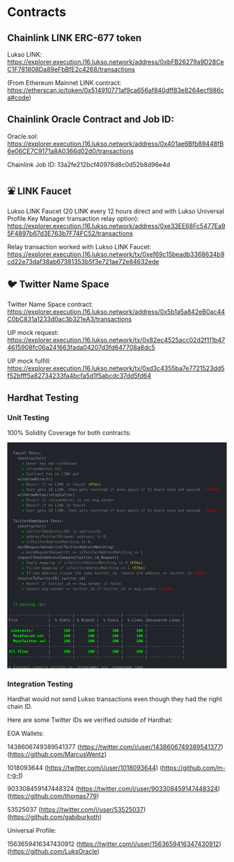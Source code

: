 # Contracts

## Chainlink LINK ERC-677 token

Lukso LINK: https://explorer.execution.l16.lukso.network/address/0xbFB26279a9D28CeC1F781808Da89eFbBfE2c4268/transactions

(From Ethereum Mainnet LINK contract: https://etherscan.io/token/0x514910771af9ca656af840dff83e8264ecf986ca#code)

## Chainlink Oracle Contract and Job ID:

Oracle.sol: https://explorer.execution.l16.lukso.network/address/0x401ae6Bfb89448fB6e06CE7C9171a8A0366d02d0/transactions

Chainlink Job ID: 13a2fe212bcf40978d8c0d52b8d96e4d

## :fountain: LINK Faucet

Lukso LINK Faucet (20 LINK every 12 hours direct and with Lukso Universal Profile Key Manager transaction relay option):
https://explorer.execution.l16.lukso.network/address/0xe33EE68Fc5477Ea95F4897b67d3E763b7F74FC52/transactions

Relay transaction worked with Lukso LINK Faucet: https://explorer.execution.l16.lukso.network/tx/0xef69c15beadb3368634b9cd22e73daf38ab67381353b5f3e721ae72e84632ede

## :bird: Twitter Name Space

Twitter Name Space contract: https://explorer.execution.l16.lukso.network/address/0x5b1a5a842eB0ac44C0bC831a1233d0ac3b321eA3/transactions

UP mock request: https://explorer.execution.l16.lukso.network/tx/0x82ec4525acc02d2f111b474615908fc06a241663fada04207d3fd647708a8dc5

UP mock fulfill: https://explorer.execution.l16.lukso.network/tx/0xd3c4355ba7e7721523dd5f52bfff5a82734233fa4bcfa5d1f5abcdc37dd5fd64

## Hardhat Testing

### Unit Testing

100% Solidity Coverage for both contracts:

<img src="https://github.com/LuksOracle/contracts/blob/main/test/unit/unitTestCoverage.png" alt="Testing"/>

### Integration Testing

Hardhat would not send Lukso transactions even though they had the right chain ID.

Here are some Twitter IDs we verified outside of Hardhat:

EOA Wallets:

1438606749389541377
(https://twitter.com/i/user/1438606749389541377)
(https://github.com/MarcusWentz)

1018093644
(https://twitter.com/i/user/1018093644)
(https://github.com/m-r-g-t)

903308459147448324
(https://twitter.com/i/user/903308459147448324)
(https://github.com/thomas779)

53525037
(https://twitter.com/i/user/53525037)
(https://github.com/gabiburkoth)

Universal Profile:

1563659416347430912
(https://twitter.com/i/user/1563659416347430912)
(https://github.com/LuksOracle)
